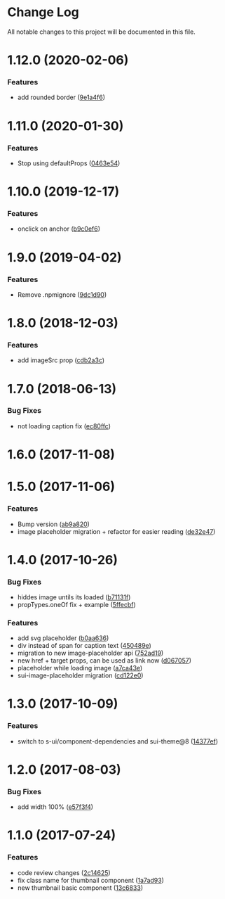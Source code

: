 # Change Log

All notable changes to this project will be documented in this file.

# 1.12.0 (2020-02-06)


### Features

* add rounded border ([9e1a4f6](https://github.com/SUI-Components/schibsted-spain-components/commit/9e1a4f641ffb4ebed8f1682797897a379cccfc8b))



# 1.11.0 (2020-01-30)


### Features

* Stop using defaultProps ([0463e54](https://github.com/SUI-Components/schibsted-spain-components/commit/0463e54a804745ad50d32c4a2441b11b4569588e))



# 1.10.0 (2019-12-17)


### Features

* onclick on anchor ([b9c0ef6](https://github.com/SUI-Components/schibsted-spain-components/commit/b9c0ef6c263c33e626ac704168f416815e809df3))



# 1.9.0 (2019-04-02)


### Features

* Remove .npmignore ([9dc1d90](https://github.com/SUI-Components/schibsted-spain-components/commit/9dc1d90dfae37a3abcf058cf21c8ded777c41560))



# 1.8.0 (2018-12-03)


### Features

* add imageSrc prop ([cdb2a3c](https://github.com/SUI-Components/schibsted-spain-components/commit/cdb2a3c8d6dad037d9bbf991db9a0af48e122b53))



# 1.7.0 (2018-06-13)


### Bug Fixes

* not loading caption fix ([ec80ffc](https://github.com/SUI-Components/schibsted-spain-components/commit/ec80ffc596a9cd3f71f6783215a03f74a1cb754f))



# 1.6.0 (2017-11-08)



# 1.5.0 (2017-11-06)


### Features

* Bump version ([ab9a820](https://github.com/SUI-Components/schibsted-spain-components/commit/ab9a820fd0c2b9c04b68785ae0a854770dc8bf29))
* image placeholder migration + refactor for easier reading ([de32e47](https://github.com/SUI-Components/schibsted-spain-components/commit/de32e4739d29675b01874d794a6e9b84e93ba7f6))



# 1.4.0 (2017-10-26)


### Bug Fixes

* hiddes image untils its loaded ([b71131f](https://github.com/SUI-Components/schibsted-spain-components/commit/b71131fd4e20e3d8a4e9e1e4121629eef9109053))
* propTypes.oneOf fix + example ([5ffecbf](https://github.com/SUI-Components/schibsted-spain-components/commit/5ffecbf9d33843da48614810e3253ec2f74c3e09))


### Features

* add svg placeholder ([b0aa636](https://github.com/SUI-Components/schibsted-spain-components/commit/b0aa63687d5627303000aa81879ef13f7d2967a5))
* div instead of span for caption text ([450489e](https://github.com/SUI-Components/schibsted-spain-components/commit/450489e90c96624659ea0d3afab09edec05c1110))
* migration to new image-placeholder api ([752ad19](https://github.com/SUI-Components/schibsted-spain-components/commit/752ad197e3da03ecd5aa973cd72a537595f214db))
* new href + target props, can be used as link now ([d067057](https://github.com/SUI-Components/schibsted-spain-components/commit/d0670574753f9c9350f5292152fd702c9765002e))
* placeholder while loading image ([a7ca43e](https://github.com/SUI-Components/schibsted-spain-components/commit/a7ca43e8127e02afe62b95429506460f8ff53d9a))
* sui-image-placeholder migration ([cd122e0](https://github.com/SUI-Components/schibsted-spain-components/commit/cd122e0b97300a3e2f93537c24038a10f77e31e3))



# 1.3.0 (2017-10-09)


### Features

* switch to s-ui/component-dependencies and sui-theme@8 ([14377ef](https://github.com/SUI-Components/schibsted-spain-components/commit/14377ef3da0ea2170a7ba24048fea3c70b591e37))



# 1.2.0 (2017-08-03)


### Bug Fixes

* add width 100% ([e57f3f4](https://github.com/SUI-Components/schibsted-spain-components/commit/e57f3f40f9be225d2cbb5fd14b07d00d6e64f085))



# 1.1.0 (2017-07-24)


### Features

* code review changes ([2c14625](https://github.com/SUI-Components/schibsted-spain-components/commit/2c146257233e986b4a299501630ed6a565640fca))
* fix class name for thumbnail component ([1a7ad93](https://github.com/SUI-Components/schibsted-spain-components/commit/1a7ad934e86d2455b17de8bcb6d7fb7df710e568))
* new thumbnail basic component ([13c6833](https://github.com/SUI-Components/schibsted-spain-components/commit/13c68337d2cd790e3a19d33a57d23fe6ab73496a))



